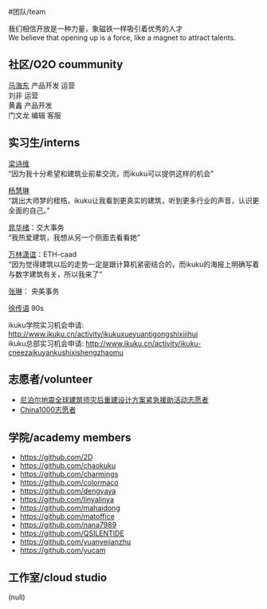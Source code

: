 #团队/team   

我们相信开放是一种力量，象磁铁一样吸引着优秀的人才   
We believe that opening up is a force, like a magnet to attract talents.  

社区/O2O coummunity
------
[马海东](http://www.ikuku.cn/name/7673)   产品开发 运营  
刘非  运营  
黄鑫  产品开发  
门文龙 编辑 客服  


实习生/interns
--------

[梁诗维](http://www.ikuku.cn/name/9703)  
“因为我十分希望和建筑业前辈交流，而ikuku可以提供这样的机会”  

[杨慧琳](http://www.ikuku.cn/name/9675)   
“跳出大师梦的桎梏，ikuku让我看到更真实的建筑，听到更多行业的声音，认识更全面的自己。”  

[晁华绪](http://www.ikuku.cn/name/9551)：交大事务  
“我热爱建筑，我想从另一个侧面去看看她”  

[万林潇谊](http://www.ikuku.cn/name/9549)：ETH-caad    
“因为觉得建筑以后的走势一定是跟计算机紧密结合的，而ikuku的海报上明确写着与数字建筑有关，所以我来了”   



[张琳](http://www.ikuku.cn/name/9555)： 央美事务  


[徐传语](https://github.com/colormaco) 90s  

ikuku学院实习机会申请: http://www.ikuku.cn/activity/ikukuxueyuantigongshixijihui  
ikuku总部实习机会申请: http://www.ikuku.cn/activity/ikuku-cneezaikuyankushixishengzhaomu  


志愿者/volunteer  
--------
* [尼泊尔地震全球建筑师灾后重建设计方案紧急援助活动志愿者](cases/gars/volunteer.md)
* [China1000志愿者](cases/china1000.md)


学院/academy members
--------

* https://github.com/2D
* https://github.com/chaokuku  
* https://github.com/charmings  
* https://github.com/colormaco  
* https://github.com/dengyaya   
* https://github.com/linyalinya  
* https://github.com/mahaidong  
* https://github.com/matoffice  
* https://github.com/nana7989  
* https://github.com/QSILENTIDE  
* https://github.com/yuanyejianzhu  
* https://github.com/yucam  

工作室/cloud studio
-----
(null)  
